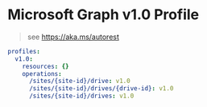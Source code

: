 # Microsoft Graph v1.0 Profile

> see https://aka.ms/autorest

``` yaml
profiles:
  v1.0:
    resources: {}
    operations:
      /sites/{site-id}/drive: v1.0
      /sites/{site-id}/drives/{drive-id}: v1.0
      /sites/{site-id}/drives: v1.0

```
